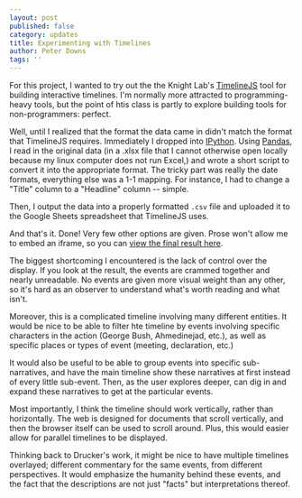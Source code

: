 ```yaml
---
layout: post
published: false
category: updates
title: Experimenting with Timelines
author: Peter Downs
tags: ''
---
```

For this project, I wanted to try out the the Knight Lab's [TimelineJS](https://timeline.knightlab.com/) tool for building interactive timelines. I'm normally more attracted to programming-heavy tools, but the point of htis class is partly to explore building tools for non-programmers: perfect.

Well, until I realized that the format the data came in didn't match the format that TimelineJS requires. Immediately I dropped into [IPython](http://ipython.org/). Using [Pandas](http://pandas.pydata.org/), I read in the original data (in a .xlsx file that I cannot otherwise open locally because my linux computer does not run Excel,) and wrote a short script to convert it into the appropriate format. The tricky part was really the date formats, everything else was a 1-1 mapping. For instance, I had to change a "Title" column to a "Headline" column -- simple.

Then, I output the data into a properly formatted `.csv` file and uploaded it to the Google Sheets spreadsheet that TimelineJS uses.

And that's it. Done! Very few other options are given. Prose won't allow me to embed an iframe, so you can [view the final result here](http://peterdowns.com/projects/timeline-example.html).

The biggest shortcoming I encountered is the lack of control over the display. If you look at the result, the events are crammed together and nearly unreadable. No events are given more visual weight than any other, so it's hard as an observer to understand what's worth reading and what isn't.

Moreover, this is a complicated timeline involving many different entities. It would be nice to be able to filter hte timeline by events involving specific characters in the action (George Bush, Ahmedinejad, etc.), as well as specific places or types of event (meeting, declaration, etc.)

It would also be useful to be able to group events into specific sub-narratives, and have the main timeline show these narratives at first instead of every little sub-event. Then, as the user explores deeper, can dig in and expand these narratives to get at the particular events.

Most importantly, I think the timeline should work vertically, rather than horizontally. The web is designed for documents that scroll vertically, and then the browser itself can be used to scroll around. Plus, this would easier allow for parallel timelines to be displayed.

Thinking back to Drucker's work, it might be nice to have multiple timelines overlayed; different commentary for the same events, from different perspectives. It would emphasize the humanity behind these events, and the fact that the descriptions are not just "facts" but interpretations thereof.